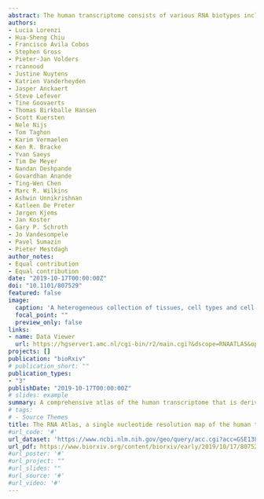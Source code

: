 ```yaml
---
abstract: The human transcriptome consists of various RNA biotypes including multiple types of non-coding RNAs (ncRNAs). Current ncRNA compendia remain incomplete partially because they are almost exclusively derived from the interrogation of small- and polyadenylated RNAs. Here, we present a more comprehensive atlas of the human transcriptome that is derived from matching polyA-, total-, and small-RNA profiles of a heterogeneous collection of nearly 300 human tissues and cell lines. We report on thousands of novel RNA species across all major RNA biotypes, including a hitherto poorly-cataloged class of non-polyadenylated single-exon long non-coding RNAs. In addition, we exploit intron abundance estimates from total RNA-sequencing to test and verify functional regulation by novel non-coding RNAs. Our study represents a substantial expansion of the current catalogue of human ncRNAs and their regulatory interactions. All data, analyses, and results are available in the R2 web portal and serve as a basis to further explore RNA biology and function.
authors:
- Lucia Lorenzi
- Hua-Sheng Chiu
- Francisco Avila Cobos
- Stephen Gross
- Pieter-Jan Volders 
- rcannood
- Justine Nuytens
- Katrien Vanderheyden
- Jasper Anckaert
- Steve Lefever
- Tine Goovaerts
- Thomas Birkballe Hansen
- Scott Kuersten
- Nele Nijs
- Tom Taghon
- Karim Vermaelen
- Ken R. Bracke
- Yvan Saeys
- Tim De Meyer
- Nandan Deshpande
- Govardhan Anande
- Ting-Wen Chen
- Marc R. Wilkins
- Ashwin Unnikrishnan
- Katleen De Preter
- Jørgen Kjems
- Jan Koster
- Gary P. Schroth
- Jo Vandesompele
- Pavel Sumazin
- Pieter Mestdagh
author_notes:
- Equal contribution
- Equal contribution
date: "2019-10-17T00:00:00Z"
doi: "10.1101/807529"
featured: false
image:
  caption: 'A heterogeneous collection of tissues, cell types and cell lines was sequenced through complementary strand-specific RNA-sequencing methods to profile the major RNA-biotypes in the human transcriptome.'
  focal_point: ""
  preview_only: false
links:
- name: Data Viewer
  url: https://hgserver1.amc.nl/cgi-bin/r2/main.cgi?&dscope=RNAATLAS&option=about_dscope
projects: []
publication: "bioRxiv"
# publication_short: ""
publication_types:
- "3"
publishDate: "2019-10-17T00:00:00Z"
# slides: example
summary: A comprehensive atlas of the human transcriptome that is derived from matching polyA-, total-, and small-RNA profiles of a heterogeneous collection of nearly 300 human tissues and cell lines.
# tags:
# - Source Themes
title: The RNA Atlas, a single nucleotide resolution map of the human transcriptome
#url_code: '#'
url_dataset: 'https://www.ncbi.nlm.nih.gov/geo/query/acc.cgi?acc=GSE138734'
url_pdf: https://www.biorxiv.org/content/biorxiv/early/2019/10/17/807529.full-text.pdf
#url_poster: '#'
#url_project: ""
#url_slides: ""
#url_source: '#'
#url_video: '#'
---
```


